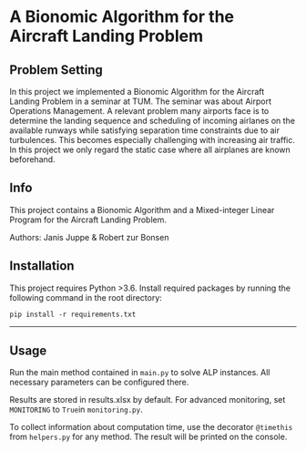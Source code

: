 # A Bionomic Algorithm for the Aircraft Landing Problem
## Problem Setting
In this project we implemented a Bionomic Algorithm for the Aircraft Landing Problem in a seminar at TUM. The seminar was about Airport Operations Management. A relevant problem many airports face is to determine the landing sequence and scheduling of incoming airlanes on the available runways while satisfying separation time constraints due to air turbulences. This becomes especially challenging with increasing air traffic. In this project we only regard the static case where all airplanes are known beforehand. 



## Info

This project contains a Bionomic Algorithm and a Mixed-integer Linear Program for the Aircraft Landing Problem.

Authors: Janis Juppe & Robert zur Bonsen

## Installation

This project requires Python >3.6. Install required packages by running the following command in the root directory:

`pip install -r requirements.txt`

---

## Usage

Run the main method contained in `main.py` to solve ALP instances. All necessary parameters can be configured there.

Results are stored in results.xlsx by default. For advanced monitoring, set `MONITORING` to `True`in `monitoring.py`.

To collect information about computation time, use the decorator `@timethis` from `helpers.py` for any method. The
result will be printed on the console.

